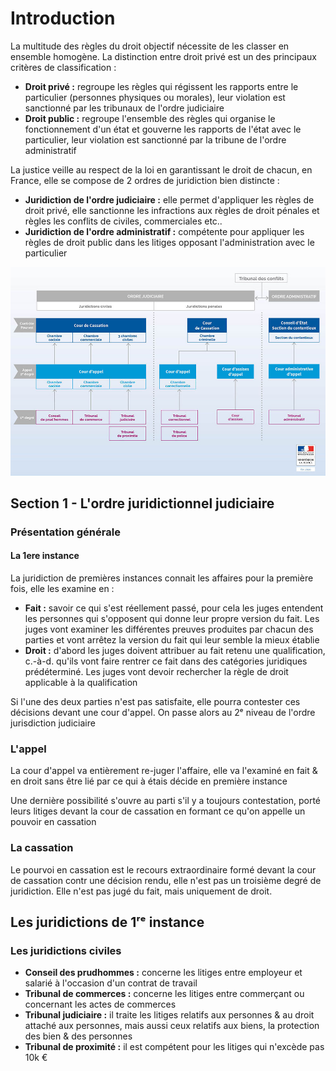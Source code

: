 # Introduction

La multitude des règles du droit objectif nécessite de les classer en ensemble homogène.
La distinction entre droit privé est un des principaux critères de classification :

* **Droit privé :** regroupe les règles qui régissent les rapports entre le particulier
  (personnes physiques ou morales), leur violation est sanctionné par les tribunaux de l'ordre
  judiciaire
* **Droit public :** regroupe l'ensemble des règles qui organise le fonctionnement d'un état et
  gouverne les rapports de l'état avec le particulier, leur violation est sanctionné par la
  tribune de l'ordre administratif

La justice veille au respect de la loi en garantissant le droit de chacun, en France, elle se
compose de 2 ordres de juridiction bien distincte :

* **Juridiction de l'ordre judiciaire :** elle permet d'appliquer les règles de droit
  privé, elle sanctionne les infractions aux règles de droit pénales et règles les conflits de
  civiles, commerciales etc..
* **Juridiction de l'ordre administratif :** compétente pour appliquer les règles de droit
  public dans les litiges opposant l'administration avec le particulier

![organisation_justice_francaise_grand_v10.png](organisation_justice_francaise_grand_v10.png)

## Section 1 - L'ordre juridictionnel judiciaire

### Présentation générale

#### La 1ere instance

La juridiction de premières instances connait les affaires pour la première fois, elle les
examine en :

* **Fait :** savoir ce qui s'est réellement passé, pour cela les juges entendent les personnes
  qui s'opposent qui donne leur propre version du fait. Les juges vont examiner les différentes
  preuves produites par chacun des parties et vont arrêtez la version du fait qui leur semble
  la mieux établie
* **Droit :** d'abord les juges doivent attribuer au fait retenu une qualification, c.-à-d.
  qu'ils vont faire rentrer ce fait dans des catégories juridiques prédéterminé. Les juges vont
  devoir rechercher la règle de droit applicable à la qualification

Si l'une des deux parties n'est pas satisfaite, elle pourra contester ces décisions devant
une cour d'appel. On passe alors au 2ᵉ niveau de l'ordre jurisdiction judiciaire

### L'appel

La cour d'appel va entièrement re-juger l'affaire, elle va l'examiné en fait & en droit sans
être lié par ce qui à étais décide en première instance

Une dernière possibilité s'ouvre au parti s'il y a toujours contestation, porté leurs
litiges devant la cour de cassation en formant ce qu'on appelle un pouvoir en cassation

### La cassation

Le pourvoi en cassation est le recours extraordinaire formé devant la cour de cassation
contr une décision rendu, elle n'est pas un troisième degré de juridiction. Elle n'est pas
jugé du fait, mais uniquement de droit.

## Les juridictions de 1ʳᵉ instance

### Les juridictions civiles

* **Conseil des prudhommes :** concerne les litiges entre employeur et salarié à l'occasion d'un contrat de travail
* **Tribunal de commerces :** concerne les litiges entre commerçant ou concernant les actes de commerces
* **Tribunal judiciaire :** il traite les litiges relatifs aux personnes & au droit attaché aux personnes, mais aussi ceux relatifs aux biens,
  la protection des bien & des personnes
* **Tribunal de proximité :** il est compétent pour les litiges qui n'excède pas 10k €
